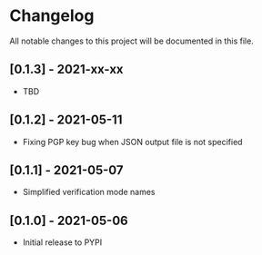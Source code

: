 # Changelog
All notable changes to this project will be documented in this file.

## [0.1.3] - 2021-xx-xx
- TBD

## [0.1.2] - 2021-05-11
- Fixing PGP key bug when JSON output file is not specified

## [0.1.1] - 2021-05-07
- Simplified verification mode names

## [0.1.0] - 2021-05-06
- Initial release to PYPI
